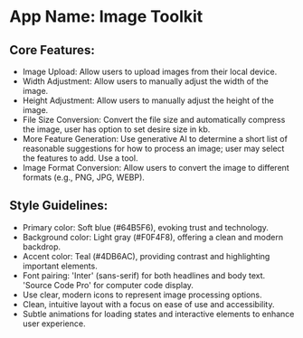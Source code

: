 # **App Name**: Image Toolkit

## Core Features:

- Image Upload: Allow users to upload images from their local device.
- Width Adjustment: Allow users to manually adjust the width of the image.
- Height Adjustment: Allow users to manually adjust the height of the image.
- File Size Conversion: Convert the file size and automatically compress the image, user has option to set desire size in kb.
- More Feature Generation: Use generative AI to determine a short list of reasonable suggestions for how to process an image; user may select the features to add. Use a tool.
- Image Format Conversion: Allow users to convert the image to different formats (e.g., PNG, JPG, WEBP).

## Style Guidelines:

- Primary color: Soft blue (#64B5F6), evoking trust and technology.
- Background color: Light gray (#F0F4F8), offering a clean and modern backdrop.
- Accent color: Teal (#4DB6AC), providing contrast and highlighting important elements.
- Font pairing: 'Inter' (sans-serif) for both headlines and body text. 'Source Code Pro' for computer code display.
- Use clear, modern icons to represent image processing options.
- Clean, intuitive layout with a focus on ease of use and accessibility.
- Subtle animations for loading states and interactive elements to enhance user experience.